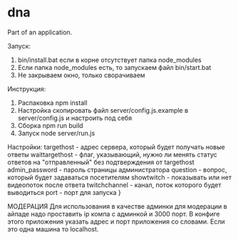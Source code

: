 ﻿# dna
Part of an application.

Запуск: 
1. bin/install.bat если в корне отсутствует папка node_modules
2. Если папка node_modules есть, то запускаем файл bin/start.bat
3. Не закрываем окно, только сворачиваем 


Инструкция:

1. Распаковка
	npm install
2. Настройка
	скопировать файл server/config.js.example в server/config.js и настроить под себя
3. Сборка
	npm run build
4. Запуск
	node server/run.js

Настройки:
	targethost - адрес сервера, который будет получать новые ответы
	waittargethost - флаг, указывающий, нужно ли менять статус ответов на "отправленный"
		без подтверждения от targethost
	admin_password - пароль страницы администратора
	question - вопрос, который будет задаваться посетителям
	showtwitch - показывать или нет видеопоток после ответа	
	twitchchannel - канал, поток которого будет выводиться
	port - порт для запуска 
}

МОДЕРАЦИЯ
Для использования в качестве админки для модерации в айпаде надо проставить ip компа с админкой и 3000 порт. В конфиге этого приложения указать адрес и порт приложения со словами. Если это одна машина то localhost.
